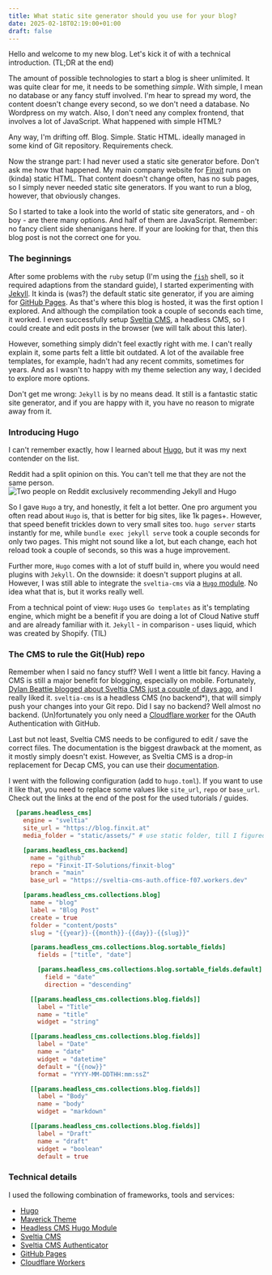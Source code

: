 ```yaml
---
title: What static site generator should you use for your blog?
date: 2025-02-18T02:19:00+01:00
draft: false
---
```

Hello and welcome to my new blog. Let's kick it of with a technical introduction. (TL;DR at the end)

The amount of possible technologies to start a blog is sheer unlimited. It was quite clear for me, it needs to be something _simple_. With simple, I mean no database or any fancy stuff involved. I'm hear to spread my word, the content doesn't change every second, so we don't need a database. No Wordpress on my watch. Also, I don't need any complex frontend, that involves a lot of JavaScript. What happened with simple HTML?

Any way, I'm drifting off. Blog. Simple. Static HTML. ideally managed in some kind of Git repository. Requirements check.

Now the strange part: I had never used a static site generator before. Don't ask me how that happened. My main company website for [Finxit](https://www.finxit.at/) runs on (kinda) static HTML. That content doesn't change often, has no sub pages, so I simply never needed static site generators. If you want to run a blog, however, that obviously changes.

So I started to take a look into the world of static site generators, and - oh boy - are there many options. And half of them are JavaScript. Remember: no fancy client side shenanigans here. If your are looking for that, then this blog post is not the correct one for you.

### The beginnings

After some problems with the `ruby` setup (I'm using the [`fish`](https://fishshell.com/) shell, so it required adaptions from the standard guide), I started experimenting with [Jekyll](https://jekyllrb.com/). It kinda is (was?) the default static site generator, if you are aiming for [GitHub Pages](https://pages.github.com/). As that's where this blog is hosted, it was the first option I explored. And although the compilation took a couple of seconds each time, it worked. I even successfully setup [Sveltia CMS](https://github.com/sveltia/sveltia-cms), a headless CMS, so I could create and edit posts in the browser (we will talk about this later).

However, something simply didn't feel exactly right with me. I can't really explain it, some parts felt a little bit outdated. A lot of the available free templates, for example, hadn't had any recent commits, sometimes for years. And as I wasn't to happy with my theme selection any way, I decided to explore more options.

Don't get me wrong: `Jekyll` is by no means dead. It still is a fantastic static site generator, and if you are happy with it, you have no reason to migrate away from it.

### Introducing Hugo

I can't remember exactly, how I learned about [Hugo](https://gohugo.io/), but it was my next contender on the list.

Reddit had a split opinion on this. You can't tell me that they are not the same person.
![Two people on Reddit exclusively recommending Jekyll and Hugo](/assets/posts/reddit_opinion_jekyll_hugo.png "You can't tell, that this is not the same person")

So I gave `Hugo` a try, and honestly, it felt a lot better. One pro argument you often read about `Hugo` is, that is better for big sites, like 1k pages+. However, that speed benefit trickles down to very small sites too. `hugo server` starts instantly for me, while `bundle exec jekyll serve` took a couple seconds for only two pages. This might not sound like a lot, but each change, each hot reload took a couple of seconds, so this was a huge improvement.

Further more, `Hugo` comes with a lot of stuff build in, where you would need plugins with `Jekyll`. On the downside: it doesn't support plugins at all. However, I was still able to integrate the `sveltia-cms` via a [`Hugo` module](https://github.com/privatemaker/headless-cms). No idea what that is, but it works really well.

From a technical point of view: `Hugo` uses `Go templates` as it's templating engine, which might be a benefit if you are doing a lot of Cloud Native stuff and are already familiar with it. `Jekyll` - in comparison - uses liquid, which was created by Shopify. (TIL)

### The CMS to rule the Git(Hub) repo

Remember when I said no fancy stuff? Well I went a little bit fancy. Having a CMS is still a major benefit for blogging, especially on mobile. Fortunately, [Dylan Beattie blogged about Sveltia CMS just a couple of days ago](https://dylanbeattie.net/2025/02/13/sveltiacms-jekyll-and-github-pages.html), and I really liked it. `sveltia-cms` is a headless CMS (no backend*), that will simply push your changes into your Git repo. Did I say no backend? Well almost no backend. (Un)fortunately you only need a [Cloudflare worker](https://github.com/sveltia/sveltia-cms-auth) for the OAuth Authentication with GitHub.

Last but not least, Sveltia CMS needs to be configured to edit / save the correct files. The documentation is the biggest drawback at the moment, as it mostly simply doesn't exist. However, as Sveltia CMS is a drop-in replacement for Decap CMS, you can use their [documentation](https://decapcms.org/docs/intro/).

I went with the following configuration (add to `hugo.toml`). If you want to use it like that, you need to replace some values like `site_url`, `repo` or `base_url`. Check out the links at the end of the post for the used tutorials / guides.

```toml
  [params.headless_cms]
    engine = "sveltia"
    site_url = "https://blog.finxit.at"
    media_folder = "static/assets/" # use static folder, till I figured out the asset pipeline

    [params.headless_cms.backend]
      name = "github"
      repo = "Finxit-IT-Solutions/finxit-blog"
      branch = "main"
      base_url = "https://sveltia-cms-auth.office-f07.workers.dev"

    [params.headless_cms.collections.blog]
      name = "blog"
      label = "Blog Post"
      create = true
      folder = "content/posts"
      slug = "{{year}}-{{month}}-{{day}}-{{slug}}"

      [params.headless_cms.collections.blog.sortable_fields]
        fields = ["title", "date"]

        [params.headless_cms.collections.blog.sortable_fields.default]
          field = "date"
          direction = "descending"

      [[params.headless_cms.collections.blog.fields]]
        label = "Title"
        name = "title"
        widget = "string"

      [[params.headless_cms.collections.blog.fields]]
        label = "Date"
        name = "date"
        widget = "datetime"
        default = "{{now}}"
        format = "YYYY-MM-DDTHH:mm:ssZ"

      [[params.headless_cms.collections.blog.fields]]
        label = "Body"
        name = "body"
        widget = "markdown"

      [[params.headless_cms.collections.blog.fields]]
        label = "Draft"
        name = "draft"
        widget = "boolean"
        default = true
```

### Technical details

I used the following combination of frameworks, tools and services:

- [Hugo](https://gohugo.io/)
- [Maverick Theme](https://themes.gohugo.io/themes/maverick/)
- [Headless CMS Hugo Module](https://github.com/privatemaker/headless-cms)
- [Sveltia CMS](https://github.com/sveltia/sveltia-cms)
- [Sveltia CMS Authenticator](https://github.com/sveltia/sveltia-cms-auth)
- [GitHub Pages](https://pages.github.com/)
- [Cloudflare Workers](https://workers.cloudflare.com/)
